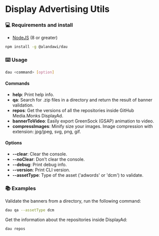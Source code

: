 # Display Advertising Utils


### 💻 Requirements and install

- [NodeJS](https://nodejs.org/en/) (8 or greater)

```bash
npm install -g @alandawi/dau
```


### 	⌨️ Usage

```bash
dau <command> [option]
```

#### Commands

* **help**: Print help info.                                                                     
* **qa**: Search for .zip files in a directory and return the result of banner validation.
* **repos**: Get the versions of all the repositories inside GitHub Media.Monks DisplayAd.
* **bannerToVideo**: Easily export GreenSock (GSAP) animation to video.
* **compressImages**: Minify size your images. Image compression with extension: jpg/jpeg, svg, png, gif.

#### Options

* **--clear**: Clear the console.
* **--noClear**: Don't clear the console.
* **--debug**: Print debug info.
* **--version**: Print CLI version.
* **--assetType**: Type of the asset ('adwords' or 'dcm') to validate.


### 📚 Examples

Validate the banners from a directory, run the following command:

```bash
dau qa --assetType dcm
```

Get the information about the repositories inside DisplayAd:
```bash
dau repos
```